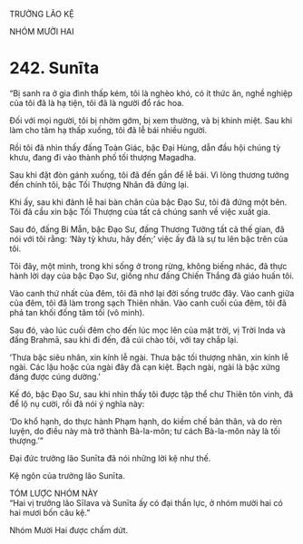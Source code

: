 TRƯỞNG LÃO KỆ

NHÓM MƯỜI HAI

# 242. Sunīta

“Bị sanh ra ở gia đình thấp kém, tôi là nghèo khó, có ít thức ăn, nghề nghiệp của tôi đã là hạ tiện, tôi đã là người đổ rác hoa.

Đối với mọi người, tôi bị nhờm gớm, bị xem thường, và bị khinh miệt. Sau khi làm cho tâm hạ thấp xuống, tôi đã lễ bái nhiều người.

Rồi tôi đã nhìn thấy đấng Toàn Giác, bậc Đại Hùng, dẫn đầu hội chúng tỳ khưu, đang đi vào thành phố tối thượng Magadha.

Sau khi đặt đòn gánh xuống, tôi đã đến gần để lễ bái. Vì lòng thương tưởng đến chính tôi, bậc Tối Thượng Nhân đã đứng lại.

Khi ấy, sau khi đảnh lễ hai bàn chân của bậc Đạo Sư, tôi đã đứng một bên. Tôi đã cầu xin bậc Tối Thượng của tất cả chúng sanh về việc xuất gia.

Sau đó, đấng Bi Mẫn, bậc Đạo Sư, đấng Thương Tưởng tất cả thế gian, đã nói với tôi rằng: ‘Này tỳ khưu, hãy đến;’ việc ấy đã là sự tu lên bậc trên của tôi.

Tôi đây, một mình, trong khi sống ở trong rừng, không biếng nhác, đã thực hành lời dạy của bậc Đạo Sư, giống như đấng Chiến Thắng đã giáo huấn tôi.

Vào canh thứ nhất của đêm, tôi đã nhớ lại đời sống trước đây. Vào canh giữa của đêm, tôi đã làm trong sạch Thiên nhãn. Vào canh cuối của đêm, tôi đã phá tan khối đống tăm tối (vô minh).

Sau đó, vào lúc cuối đêm cho đến lúc mọc lên của mặt trời, vị Trời Inda và đấng Brahmā, sau khi đi đến, đã cúi chào tôi, với tay chắp lại.

‘Thưa bậc siêu nhân, xin kính lễ ngài. Thưa bậc tối thượng nhân, xin kính lễ ngài. Các lậu hoặc của ngài đây đã cạn kiệt. Bạch ngài, ngài là bậc xứng đáng được cúng dường.’

Kế đó, bậc Đạo Sư, sau khi nhìn thấy tôi được tập thể chư Thiên tôn vinh, đã để lộ nụ cười, rồi đã nói ý nghĩa này:

‘Do khổ hạnh, do thực hành Phạm hạnh, do kiềm chế bản thân, và do rèn luyện, do điều này mà trở thành Bà-la-môn; tư cách Bà-la-môn này là tối thượng.’”

Đại đức trưởng lão Sunīta đã nói những lời kệ như thế.

Kệ ngôn của trưởng lão Sunīta.

TÓM LƯỢC NHÓM NÀY  
“Hai vị trưởng lão Sīlava và Sunīta ấy có đại thần lực, ở nhóm mười hai có hai mươi bốn câu kệ.”

Nhóm Mười Hai được chấm dứt.
